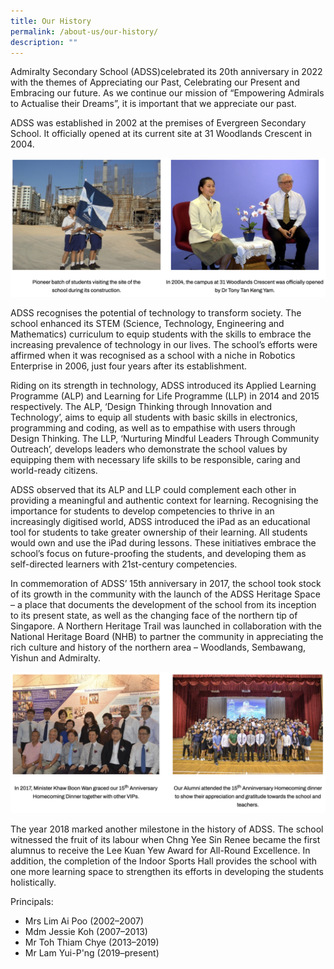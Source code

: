 ```yaml
---
title: Our History
permalink: /about-us/our-history/
description: ""
---
```

Admiralty Secondary School (ADSS)celebrated its 20th anniversary in 2022 with the themes of Appreciating our Past, Celebrating our Present and Embracing our future. As we continue our mission of “Empowering Admirals to Actualise their Dreams”, it is important that we appreciate our past.

  

ADSS was established in 2002 at the premises of Evergreen Secondary School. It officially opened at its current site at 31 Woodlands Crescent in 2004.

![](/images/ourhistory.png)

ADSS recognises the potential of technology to transform society. The school enhanced its STEM (Science, Technology, Engineering and Mathematics) curriculum to equip students with the skills to embrace the increasing prevalence of technology in our lives. The school’s efforts were affirmed when it was recognised as a school with a niche in Robotics Enterprise in 2006, just four years after its establishment.

  

Riding on its strength in technology, ADSS introduced its Applied Learning Programme (ALP) and Learning for Life Programme (LLP) in 2014 and 2015 respectively. The ALP, ‘Design Thinking through Innovation and Technology’, aims to equip all students with basic skills in electronics, programming and coding, as well as to empathise with users through Design Thinking. The LLP, ‘Nurturing Mindful Leaders Through Community Outreach’, develops leaders who demonstrate the school values by equipping them with necessary life skills to be responsible, caring and world-ready citizens.

  

ADSS observed that its ALP and LLP could complement each other in providing a meaningful and authentic context for learning. Recognising the importance for students to develop competencies to thrive in an increasingly digitised world, ADSS introduced the iPad as an educational tool for students to take greater ownership of their learning. All students would own and use the iPad during lessons. These initiatives embrace the school’s focus on future-proofing the students, and developing them as self-directed learners with 21st-century competencies.

  

In commemoration of ADSS’ 15th anniversary in 2017, the school took stock of its growth in the community with the launch of the ADSS Heritage Space – a place that documents the development of the school from its inception to its present state, as well as the changing face of the northern tip of Singapore. A Northern Heritage Trail was launched in collaboration with the National Heritage Board (NHB) to partner the community in appreciating the rich culture and history of the northern area – Woodlands, Sembawang, Yishun and Admiralty.

![](/images/ourhistory2.png)

The year 2018 marked another milestone in the history of ADSS. The school witnessed the fruit of its labour when Chng Yee Sin Renee became the first alumnus to receive the Lee Kuan Yew Award for All-Round Excellence. In addition, the completion of the Indoor Sports Hall provides the school with one more learning space to strengthen its efforts in developing the students holistically.

  

Principals:

*   Mrs Lim Ai Poo (2002–2007)
*   Mdm Jessie Koh (2007–2013)
*   Mr Toh Thiam Chye (2013–2019)
*   Mr Lam Yui-P'ng (2019–present)